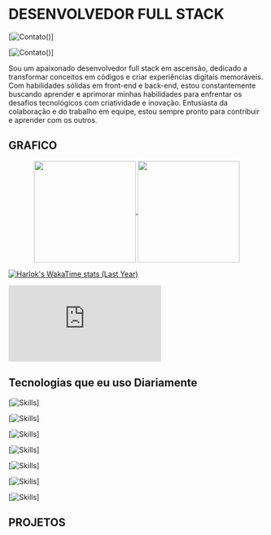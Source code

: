 <h1>DESENVOLVEDOR FULL STACK </h1>

[![Contato](https://img.shields.io/badge/LinkedIn-0077B5?style=for-the-badge&logo=linkedin&logoColor=white)()]

[![Contato](https://img.shields.io/badge/Instagram-E4405F?style=for-the-badge&logo=instagram&logoColor=white)()]


Sou um apaixonado desenvolvedor full stack em ascensão, dedicado a transformar conceitos em códigos e criar experiências digitais memoráveis. Com habilidades sólidas em front-end e back-end, estou constantemente buscando aprender e aprimorar minhas habilidades para enfrentar os desafios tecnológicos com criatividade e inovação. Entusiasta da colaboração e do trabalho em equipe, estou sempre pronto para contribuir e aprender com os outros.

<h2>GRAFICO</h2>
<p align="center">
<a href="https://github.com/anuraghazra/github-readme-stats">
  <img height=200 align="center" src="https://github-readme-stats.vercel.app/api?username=Gabsfns" />
</a>
<a href="https://github.com/Gabsfns/convoychat">
  <img height=200 align="center" src="https://github-readme-stats.vercel.app/api/top-langs?username=Gabsfns&layout=compact&langs_count=8&card_width=320" />
</a>

[![Harlok's WakaTime stats (Last Year)](https://github-readme-stats.vercel.app/api/wakatime?username=Gabsfns)](https://github.com/GabsFns/github-readme-stats)
</p>





<embed src="https://wakatime.com/share/@Gabsfns/8b97d783-7957-47e6-9c3f-d45c26dd95b3.svg"></embed>

<h2>Tecnologias que eu uso Diariamente</h2>

[![Skills](https://img.shields.io/badge/JavaScript-F7DF1E?style=for-the-badge&logo=javascript&logoColor=black)]

[![Skills](https://img.shields.io/badge/PHP-777BB4?style=for-the-badge&logo=php&logoColor=white)]

[![Skills](https://img.shields.io/badge/MySQL-00000F?style=for-the-badge&logo=mysql&logoColor=white)]

[![Skills](https://img.shields.io/badge/jQuery-0769AD?style=for-the-badge&logo=jquery&logoColor=white)]

[![Skills](https://img.shields.io/badge/Java-ED8B00?style=for-the-badge&logo=openjdk&logoColor=white)]

[![Skills](https://img.shields.io/badge/HTML5-E34F26?style=for-the-badge&logo=html5&logoColor=white)]

[![Skills](https://img.shields.io/badge/CSS3-1572B6?style=for-the-badge&logo=css3&logoColor=white)]

<h2>PROJETOS</h2>
